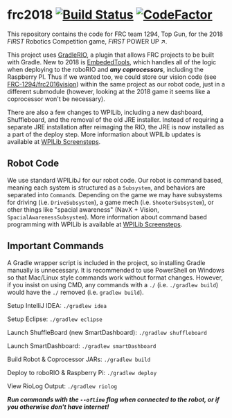 # frc2018 [![Build Status](https://travis-ci.org/FRC-1294/frc2018.svg?branch=master)](https://travis-ci.org/FRC-1294/frc2018) [![CodeFactor](https://www.codefactor.io/repository/github/frc-1294/frc2018/badge)](https://www.codefactor.io/repository/github/frc-1294/frc2018)

This repository contains the code for FRC team 1294, Top Gun, for the 2018
_FIRST_ Robotics Competition game, _FIRST_ POWER UP :arrow_upper_right:.

This project uses [GradleRIO](https://www.github.com/Open-RIO/GradleRIO), a
plugin that allows FRC projects to be built with Gradle. New to 2018 is
[EmbededTools](https://www.github.com/JacisNonsense/EmbeddedTools), which
handles all of the logic when deploying to the roboRIO and ***any coprocessors***,
including the Raspberry PI. Thus if we wanted too, we could store our vision
code (see [FRC-1294/frc2016vision](https://www.github.com/FRC-1294/frc2016vision))
within the same project as our robot code, just in a different submodule (however,
looking at the 2018 game it seems like a coprocessor won't be necessary).

There are also a few changes to WPILib, including a new dashboard, Shuffleboard,
and the removal of the old JRE installer. Instead of requiring a separate JRE
installation after reimaging the RIO, the JRE is now installed as a part 
of the deploy step. More information about WPILib updates is available at 
[WPILib Screensteps](http://wpilib.screenstepslive.com/s/currentCS/m/getting_started/l/801080-new-for-2018).

## Robot Code

We use standard WPILibJ for our robot code. Our robot is command based, 
meaning each system is structured as a `Subsystem`, and behaviors are 
separated into `Command`s. Depending on the game we may have subsystems for 
driving (i.e. `DriveSubsystem`), a game mech (i.e. `ShooterSubsystem`), or 
other things like "spacial awareness" (NavX + Vision, 
`SpacialAwarenessSubsystem`). More  information about command based programming 
with WPILib is available at [WPILib Screensteps](http://wpilib.screenstepslive.com/s/currentCS/m/java/c/88893).

## Important Commands

A Gradle wrapper script is included in the project, so installing Gradle 
manually is unnecessary. It is recommended to use PowerShell on Windows so 
that Mac/Linux style commands work without format changes. However, if you 
insist on using CMD, any commands with a `./` (i.e. `./gradlew build`) would 
have the `./` removed (i.e. `gradlew build`).

Setup IntelliJ IDEA: `./gradlew idea`

Setup Eclipse: `./gradlew eclipse`

Launch ShuffleBoard (new SmartDashboard): `./gradlew shuffleboard`

Launch SmartDashboard: `./gradlew smartDashboard`

Build Robot & Coprocessor JARs: `./gradlew build`

Deploy to roboRIO & Raspberry Pi: `./gradlew deploy`

View RioLog Output: `./gradlew riolog`

***Run commands with the `--ofline` flag when connected to the robot, or if you
otherwise don't have internet!***
